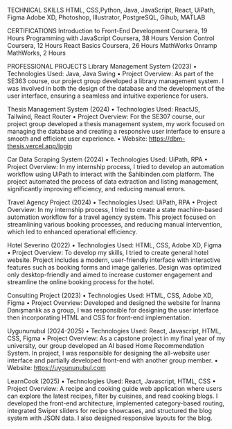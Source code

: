 TECHNICAL SKILLS
HTML, CSS,Python, Java, JavaScript, React, UiPath, Figma Adobe XD, Photoshop, Illustrator, PostgreSQL, Gihub, MATLAB


CERTIFICATIONS
Introduction to Front-End Development     Coursera, 19 Hours
Programming with JavaScript               Coursera, 38 Hours
Version Control                           Coursera, 12 Hours
React Basics                              Coursera, 26 Hours
MathWorks Onramp                          MathWorks, 2 Hours

 

PROFESSIONAL PROJECTS
Library Management System (2023)
•	Technologies Used: Java, Java Swing
•	Project Overview: As part of the SE363 course, our project group developed a library management system. I was involved in both the design of the database and the development of the user interface, ensuring a seamless and intuitive experience for users.

Thesis Management System (2024)
•	Technologies Used: ReactJS, Tailwind, React Router
•	Project Overview: For the SE307 course, our project group developed a thesis management system, my work focused on managing the database and creating a responsive user interface to ensure a smooth and efficient user experience.
•	Website: https://dbm-thesis.vercel.app/login

Car Data Scraping System (2024)
•	Technologies Used: UiPath, RPA
•	Project Overview: In my internship process, I tried to develop an automation workflow using UiPath to interact with the Sahibinden.com platform. The project automated the process of data extraction and listing management, significantly improving efficiency, and reducing manual errors.
 
Travel Agency Project (2024)
•	Technologies Used: UiPath, RPA
•	Project Overview: In my internship process, I tried to create a state machine-based automation workflow for a travel agency system. This project focused on streamlining various booking processes, and reducing manual intervention, which led to enhanced operational efficiency.

Hotel Severino (2022)
•	Technologies Used: HTML, CSS, Adobe XD, Figma
•	Project Overview: To develop my skills, I tried to create general hotel website. Project includes a modern, user-friendly interface with interactive features such as booking forms and image galleries. Design was optimized only desktop-friendly and aimed to increase customer engagement and streamline the online booking process for the hotel.

Consulting Project (2023)
•	Technologies Used: HTML, CSS, Adobe XD, Figma
•	Project Overview: Developed and designed the website for İnanna Danışmanlık as a group, I was responsible for designing the user interface then incorporating HTML and CSS for front-end implementation.

Uygununubul (2024-2025)
•	Technologies Used: React, Javascript, HTML, CSS, Figma
•	Project Overview: As a capstone project in my final year of my university, our group developed an AI based Home Recommendation System. In project, I was responsible for designing the all-website user interface and partially developed front-end with another group member.
•	Website: https://uygununubul.com

LearnCook (2025)
•	Technologies Used: React, Javascript, HTML, CSS
•	Project Overview: A recipe and cooking guide web application where users can explore the latest recipes, filter by cuisines, and read cooking blogs. I developed the front-end architecture, implemented category-based routing, integrated Swiper sliders for recipe showcases, and structured the blog system with JSON data. I also designed responsive layouts for the blog.
